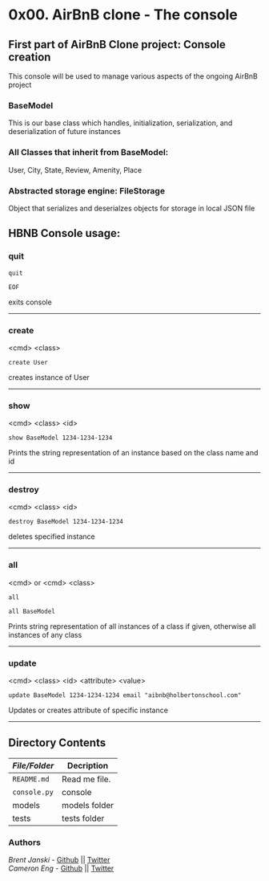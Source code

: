 # 0x00. AirBnB clone - The console
## First part of AirBnB Clone project: Console creation
This console will be used to manage various aspects of the ongoing AirBnB project
### BaseModel
This is our base class which handles, initialization, serialization, and deserialization of future instances
### All Classes that inherit from BaseModel:
User, City, State, Review, Amenity, Place
### Abstracted storage engine: FileStorage
Object that serializes and deserialzes objects for storage in local JSON file
## HBNB Console usage:
### quit
```
quit
```
```
EOF
```
exits console  
___
### create
\<cmd\> \<class\>
```
create User
```
creates instance of User  
___
### show
\<cmd\> \<class\> \<id\>
```
show BaseModel 1234-1234-1234
```
Prints the string representation of an instance based on the class name and id  
___
### destroy
\<cmd\> \<class\> \<id\>
```
destroy BaseModel 1234-1234-1234
```
deletes specified instance  
___
### all
\<cmd\> or \<cmd\> \<class\>
```
all
```
```
all BaseModel
```
Prints string representation of all instances of a class if given, otherwise all instances of any class  
___
### update
\<cmd\> \<class\> \<id\> \<attribute\> \<value\>
```
update BaseModel 1234-1234-1234 email "aibnb@holbertonschool.com"
```
Updates or creates attribute of specific instance  
___
## Directory Contents
|   ***File/Folder***    |  **Decription**                       |
|---------------|---------------------------------------|
| `README.md` |  Read me file. |
| `console.py`|  console |
| models | models folder |
| tests | tests folder |

### Authors
*Brent Janski* - [Github](https://github.com/talktobrent/) || [Twitter](https://twitter.com/SWCOSNOW)  
*Cameron Eng* - [Github](https://github.com/c_eng/) || [Twitter](https://twitter.com/c33Eng)
